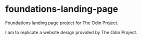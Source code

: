 # foundations-landing-page

Foundations landing page project for The Odin Project.

I am to replicate a website design provided by The Odin Project.